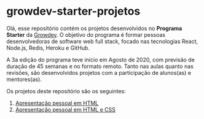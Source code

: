 # growdev-starter-projetos

Olá, esse repositório contém os projetos desenvolvidos no **Programa Starter** da [Growdev](https://growdev.com.br/starter).  O objetivo do programa é formar pessoas desenvolvedoras de software web full stack, focado nas tecnologias React, Node.js, Redis, Heroku e GitHub.

A 3a edição do programa teve início em Agosto de 2020, com previsão de duração de 45 semanas e no formato remoto. Tanto nas aulas quanto nas revisões, são desenvolvidos projetos com a participação de alunos(as) e mentores(as).

Os projetos deste repositório são os seguintes:

 1. [Apresentação pessoal em HTML](https://github.com/fpsaraiva/growdev-starter-projetos/tree/main/apresentacao-pessoal-html)
 2. [Apresentação pessoal em HTML e CSS](https://github.com/fpsaraiva/growdev-starter-projetos/tree/main/apresentacao-pessoal-html-css)